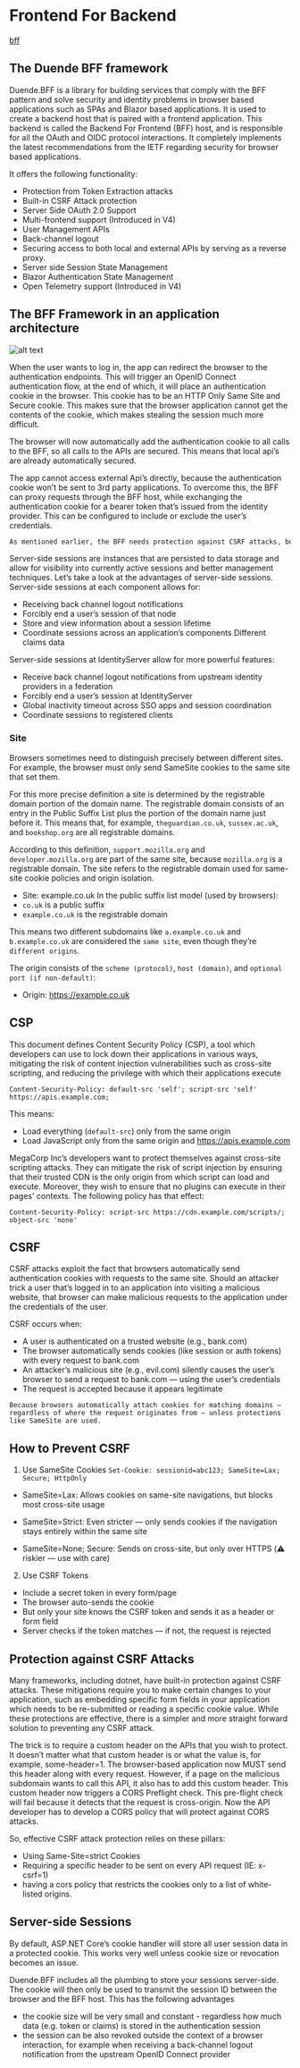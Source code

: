 # Frontend For Backend

[bff](https://docs.duendesoftware.com/bff/)
## The Duende BFF framework

Duende.BFF is a library for building services that comply with the BFF pattern and solve security and identity problems in browser based applications such as SPAs and Blazor based applications. It is used to create a backend host that is paired with a frontend application. This backend is called the Backend For Frontend (BFF) host, and is responsible for all the OAuth and OIDC protocol interactions. It completely implements the latest recommendations from the IETF regarding security for browser based applications.

It offers the following functionality:

- Protection from Token Extraction attacks
- Built-in CSRF Attack protection
- Server Side OAuth 2.0 Support
- Multi-frontend support (Introduced in V4)
- User Management APIs
- Back-channel logout
- Securing access to both local and external APIs by serving as a reverse proxy.
- Server side Session State Management
- Blazor Authentication State Management
- Open Telemetry support (Introduced in V4)


## The BFF Framework in an application architecture

![alt text](image-7.png)

When the user wants to log in, the app can redirect the browser to the authentication endpoints. This will trigger an OpenID Connect authentication flow, at the end of which, it will place an authentication cookie in the browser. This cookie has to be an HTTP Only Same Site and Secure cookie. This makes sure that the browser application cannot get the contents of the cookie, which makes stealing the session much more difficult.


The browser will now automatically add the authentication cookie to all calls to the BFF, so all calls to the APIs are secured. This means that local api’s are already automatically secured.

The app cannot access external Api’s directly, because the authentication cookie won’t be sent to 3rd party applications. To overcome this, the BFF can proxy requests through the BFF host, while exchanging the authentication cookie for a bearer token that’s issued from the identity provider. This can be configured to include or exclude the user’s credentials.


```sh
As mentioned earlier, the BFF needs protection against CSRF attacks, because of the nature of using authentication cookies. While .net has various built-in methods for protecting against CSRF attacks, they often require a bit of work to implement. The easiest way to protect (just as effective as the .Net provided security mechanisms) is just to require the use of a custom header. The BFF Security framework by default requires the app to add a custom header called x-csrf=1 to the application. Just the fact that this header must be present is enough to protect the BFF from CSRF attacks.
```


Server-side sessions are instances that are persisted to data storage and allow for visibility into currently active sessions and better management techniques. Let’s take a look at the advantages of server-side sessions. Server-side sessions at each component allows for:

- Receiving back channel logout notifications
- Forcibly end a user’s session of that node
- Store and view information about a session lifetime
- Coordinate sessions across an application’s components
    Different claims data

Server-side sessions at IdentityServer allow for more powerful features:

- Receive back channel logout notifications from upstream identity providers in a federation
- Forcibly end a user’s session at IdentityServer
- Global inactivity timeout across SSO apps and session coordination
- Coordinate sessions to registered clients

### Site
Browsers sometimes need to distinguish precisely between different sites. For example, the browser must only send SameSite cookies to the same site that set them.

For this more precise definition a site is determined by the registrable domain portion of the domain name. The registrable domain consists of an entry in the Public Suffix List plus the portion of the domain name just before it. This means that, for example, `theguardian.co.uk`, `sussex.ac.uk`, and `bookshop.org` are all registrable domains.

According to this definition, `support.mozilla.org` and `developer.mozilla.org` are part of the same site, because `mozilla.org` is a registrable domain.
The site refers to the registrable domain used for same-site cookie policies and origin isolation.
- Site: example.co.uk
In the public suffix list model (used by browsers):
- `co.uk` is a public suffix
- `example.co.uk` is the registrable domain

This means two different subdomains like `a.example.co.uk` and `b.example.co.uk` are considered the `same site`, even though they’re `different origins`.



The origin consists of the `scheme (protocol)`, `host (domain)`, and `optional port (if non-default)`:
- Origin: https://example.co.uk


## CSP
This document defines Content Security Policy (CSP), a tool which developers can use to lock down their applications in various ways, mitigating the risk of content injection vulnerabilities such as cross-site scripting, and reducing the privilege with which their applications execute

`Content-Security-Policy: default-src 'self'; script-src 'self' https://apis.example.com;`

This means:
- Load everything (`default-src`) only from the same origin
- Load JavaScript only from the same origin and https://apis.example.com


MegaCorp Inc’s developers want to protect themselves against cross-site scripting attacks. They can mitigate the risk of script injection by ensuring that their trusted CDN is the only origin from which script can load and execute. Moreover, they wish to ensure that no plugins can execute in their pages' contexts. The following policy has that effect:

`Content-Security-Policy: script-src https://cdn.example.com/scripts/; object-src 'none'`


## CSRF
CSRF attacks exploit the fact that browsers automatically send authentication cookies with requests to the same site. Should an attacker trick a user that’s logged in to an application into visiting a malicious website, that browser can make malicious requests to the application under the credentials of the user.


CSRF occurs when:
- A user is authenticated on a trusted website (e.g., bank.com)
- The browser automatically sends cookies (like session or auth tokens) with every request to bank.com
- An attacker’s malicious site (e.g., evil.com) silently causes the user’s browser to send a request to bank.com — using the user’s credentials
- The request is accepted because it appears legitimate


`Because browsers automatically attach cookies for matching domains — regardless of where the request originates from — unless protections like SameSite are used.`

## How to Prevent CSRF

1. Use SameSite Cookies
`Set-Cookie: sessionid=abc123; SameSite=Lax; Secure; HttpOnly`

- SameSite=Lax: Allows cookies on same-site navigations, but blocks most cross-site usage

- SameSite=Strict: Even stricter — only sends cookies if the navigation stays entirely within the same site

- SameSite=None; Secure: Sends on cross-site, but only over HTTPS (⚠️ riskier — use with care)

2. Use CSRF Tokens
- Include a secret token in every form/page
- The browser auto-sends the cookie
- But only your site knows the CSRF token and sends it as a header or form field
- Server checks if the token matches — if not, the request is rejected

## Protection against CSRF Attacks

Many frameworks, including dotnet, have built-in protection against CSRF attacks. These mitigations require you to make certain changes to your application, such as embedding specific form fields in your application which needs to be re-submitted or reading a specific cookie value. While these protections are effective, there is a simpler and more straight forward solution to preventing any CSRF attack.

The trick is to require a custom header on the APIs that you wish to protect. It doesn’t matter what that custom header is or what the value is, for example, some-header=1. The browser-based application now MUST send this header along with every request. However, if a page on the malicious subdomain wants to call this API, it also has to add this custom header. This custom header now triggers a CORS Preflight check. This pre-flight check will fail because it detects that the request is cross-origin. Now the API developer has to develop a CORS policy that will protect against CORS attacks.

So, effective CSRF attack protection relies on these pillars:

- Using Same-Site=strict Cookies
- Requiring a specific header to be sent on every API request (IE: x-csrf=1)
- having a cors policy that restricts the cookies only to a list of white-listed origins.



## Server-side Sessions

By default, ASP.NET Core’s cookie handler will store all user session data in a protected cookie. This works very well unless cookie size or revocation becomes an issue.

Duende.BFF includes all the plumbing to store your sessions server-side. The cookie will then only be used to transmit the session ID between the browser and the BFF host. This has the following advantages

- the cookie size will be very small and constant - regardless how much data (e.g. token or claims) is stored in the authentication session
- the session can be also revoked outside the context of a browser interaction, for example when receiving a back-channel logout notification from the upstream OpenID Connect provider

